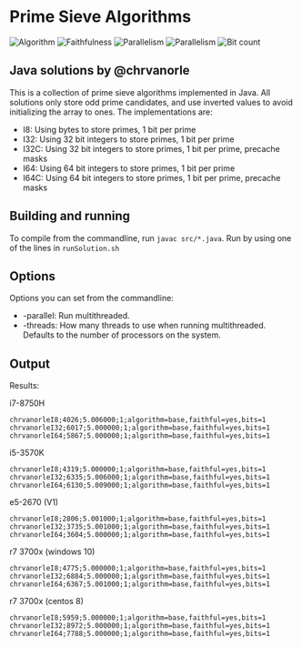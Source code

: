 # Prime Sieve Algorithms

![Algorithm](https://img.shields.io/badge/Algorithm-base-green)
![Faithfulness](https://img.shields.io/badge/Faithful-yes-green)
![Parallelism](https://img.shields.io/badge/Parallel-no-green)
![Parallelism](https://img.shields.io/badge/Parallel-yes-green)
![Bit count](https://img.shields.io/badge/Bits-1-green)

## Java solutions by @chrvanorle

This is a collection of prime sieve algorithms implemented in Java. All solutions only store odd prime candidates, and use inverted values to avoid initializing the array to ones. The implementations are:

* I8: Using bytes to store primes, 1 bit per prime
* I32: Using 32 bit integers to store primes, 1 bit per prime
* I32C: Using 32 bit integers to store primes, 1 bit per prime, precache masks
* I64: Using 64 bit integers to store primes, 1 bit per prime
* I64C: Using 64 bit integers to store primes, 1 bit per prime, precache masks

## Building and running

To compile from the commandline, run `javac src/*.java`. Run by using one of the lines in `runSolution.sh`

## Options

Options you can set from the commandline:

* -parallel: Run multithreaded.
* -threads: How many threads to use when running multithreaded. Defaults to the number of processors on the system.

## Output

Results:

i7-8750H
```
chrvanorleI8;4026;5.006000;1;algorithm=base,faithful=yes,bits=1
chrvanorleI32;6017;5.000000;1;algorithm=base,faithful=yes,bits=1
chrvanorleI64;5867;5.000000;1;algorithm=base,faithful=yes,bits=1
```

i5-3570K
```
chrvanorleI8;4319;5.000000;1;algorithm=base,faithful=yes,bits=1
chrvanorleI32;6335;5.006000;1;algorithm=base,faithful=yes,bits=1
chrvanorleI64;6130;5.009000;1;algorithm=base,faithful=yes,bits=1
```

e5-2670 (V1)
```
chrvanorleI8;2806;5.001000;1;algorithm=base,faithful=yes,bits=1
chrvanorleI32;3735;5.001000;1;algorithm=base,faithful=yes,bits=1
chrvanorleI64;3604;5.000000;1;algorithm=base,faithful=yes,bits=1
```

r7 3700x (windows 10)
```
chrvanorleI8;4775;5.000000;1;algorithm=base,faithful=yes,bits=1
chrvanorleI32;6884;5.000000;1;algorithm=base,faithful=yes,bits=1
chrvanorleI64;6367;5.001000;1;algorithm=base,faithful=yes,bits=1
```

r7 3700x (centos 8)
```
chrvanorleI8;5959;5.000000;1;algorithm=base,faithful=yes,bits=1
chrvanorleI32;8972;5.000000;1;algorithm=base,faithful=yes,bits=1
chrvanorleI64;7788;5.000000;1;algorithm=base,faithful=yes,bits=1
```